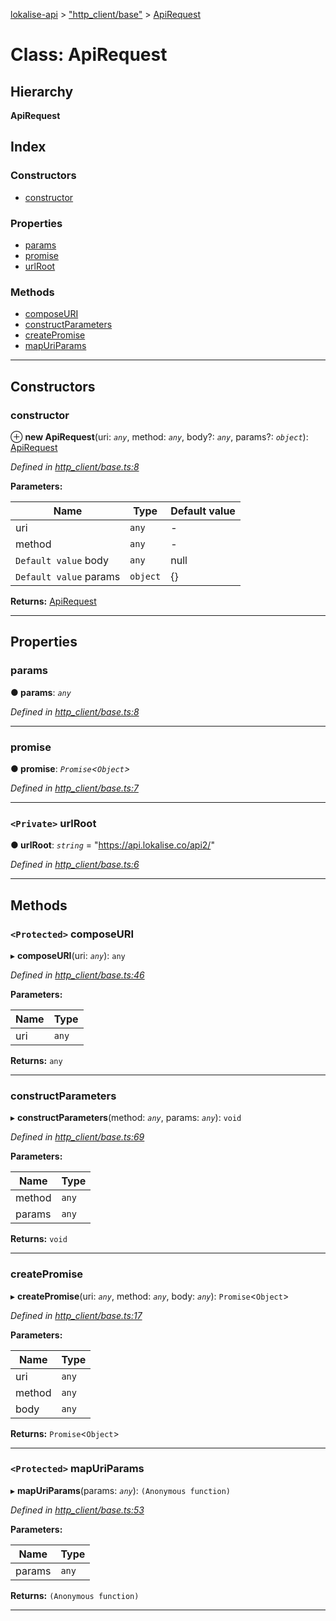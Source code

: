 [lokalise-api](../README.md) > ["http_client/base"](../modules/_http_client_base_.md) > [ApiRequest](../classes/_http_client_base_.apirequest.md)

# Class: ApiRequest

## Hierarchy

**ApiRequest**

## Index

### Constructors

* [constructor](_http_client_base_.apirequest.md#constructor)

### Properties

* [params](_http_client_base_.apirequest.md#params)
* [promise](_http_client_base_.apirequest.md#promise)
* [urlRoot](_http_client_base_.apirequest.md#urlroot)

### Methods

* [composeURI](_http_client_base_.apirequest.md#composeuri)
* [constructParameters](_http_client_base_.apirequest.md#constructparameters)
* [createPromise](_http_client_base_.apirequest.md#createpromise)
* [mapUriParams](_http_client_base_.apirequest.md#mapuriparams)

---

## Constructors

<a id="constructor"></a>

###  constructor

⊕ **new ApiRequest**(uri: *`any`*, method: *`any`*, body?: *`any`*, params?: *`object`*): [ApiRequest](_http_client_base_.apirequest.md)

*Defined in [http_client/base.ts:8](https://github.com/lokalise/node-lokalise-api/blob/0885602/src/http_client/base.ts#L8)*

**Parameters:**

| Name | Type | Default value |
| ------ | ------ | ------ |
| uri | `any` | - |
| method | `any` | - |
| `Default value` body | `any` |  null |
| `Default value` params | `object` | {} |

**Returns:** [ApiRequest](_http_client_base_.apirequest.md)

___

## Properties

<a id="params"></a>

###  params

**● params**: *`any`*

*Defined in [http_client/base.ts:8](https://github.com/lokalise/node-lokalise-api/blob/0885602/src/http_client/base.ts#L8)*

___
<a id="promise"></a>

###  promise

**● promise**: *`Promise`<`Object`>*

*Defined in [http_client/base.ts:7](https://github.com/lokalise/node-lokalise-api/blob/0885602/src/http_client/base.ts#L7)*

___
<a id="urlroot"></a>

### `<Private>` urlRoot

**● urlRoot**: *`string`* = "https://api.lokalise.co/api2/"

*Defined in [http_client/base.ts:6](https://github.com/lokalise/node-lokalise-api/blob/0885602/src/http_client/base.ts#L6)*

___

## Methods

<a id="composeuri"></a>

### `<Protected>` composeURI

▸ **composeURI**(uri: *`any`*): `any`

*Defined in [http_client/base.ts:46](https://github.com/lokalise/node-lokalise-api/blob/0885602/src/http_client/base.ts#L46)*

**Parameters:**

| Name | Type |
| ------ | ------ |
| uri | `any` |

**Returns:** `any`

___
<a id="constructparameters"></a>

###  constructParameters

▸ **constructParameters**(method: *`any`*, params: *`any`*): `void`

*Defined in [http_client/base.ts:69](https://github.com/lokalise/node-lokalise-api/blob/0885602/src/http_client/base.ts#L69)*

**Parameters:**

| Name | Type |
| ------ | ------ |
| method | `any` |
| params | `any` |

**Returns:** `void`

___
<a id="createpromise"></a>

###  createPromise

▸ **createPromise**(uri: *`any`*, method: *`any`*, body: *`any`*): `Promise`<`Object`>

*Defined in [http_client/base.ts:17](https://github.com/lokalise/node-lokalise-api/blob/0885602/src/http_client/base.ts#L17)*

**Parameters:**

| Name | Type |
| ------ | ------ |
| uri | `any` |
| method | `any` |
| body | `any` |

**Returns:** `Promise`<`Object`>

___
<a id="mapuriparams"></a>

### `<Protected>` mapUriParams

▸ **mapUriParams**(params: *`any`*): `(Anonymous function)`

*Defined in [http_client/base.ts:53](https://github.com/lokalise/node-lokalise-api/blob/0885602/src/http_client/base.ts#L53)*

**Parameters:**

| Name | Type |
| ------ | ------ |
| params | `any` |

**Returns:** `(Anonymous function)`

___

